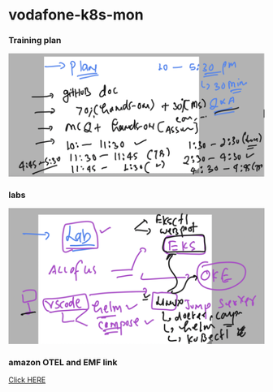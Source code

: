 # vodafone-k8s-mon

### Training plan 

<img src="plan.png">

### labs 

<img src="labs.png">

### amazon OTEL and EMF link 

[Click HERE](https://noise.getoto.net/2022/12/02/amazon-cloudwatch-insights-for-amazon-eks-on-ec2-using-aws-distro-for-opentelemetry-helm-charts/)




